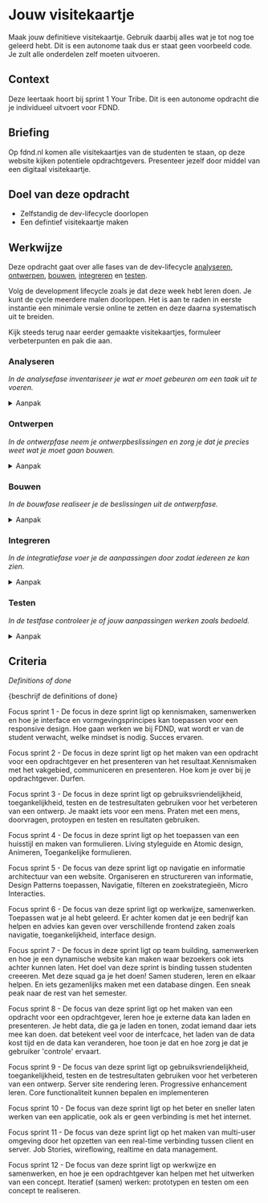 # Jouw visitekaartje

Maak jouw definitieve visitekaartje. Gebruik daarbij alles wat je tot nog toe geleerd hebt. Dit is een autonome taak dus er staat geen voorbeeld code. Je zult alle onderdelen zelf moeten uitvoeren.

## Context

Deze leertaak hoort bij sprint 1 Your Tribe. Dit is een autonome opdracht die je individueel uitvoert voor FDND.

## Briefing

Op fdnd.nl komen alle visitekaartjes van de studenten te staan, op deze website kijken potentiele opdrachtgevers. Presenteer jezelf door middel van een digitaal visitekaartje. 

## Doel van deze opdracht

- Zelfstandig de dev-lifecycle doorlopen
- Een defintief visitekaartje maken

## Werkwijze

Deze opdracht gaat over alle fases van de dev-lifecycle [analyseren](#analyseren), [ontwerpen](#ontwerpen), [bouwen](#bouwen), [integreren](#integreren) en [testen](#testen).

Volg de development lifecycle zoals je dat deze week hebt leren doen. Je kunt de cycle meerdere malen doorlopen. Het is aan te raden in eerste instantie een minimale versie online te zetten en deze daarna systematisch uit te breiden. 

Kijk steeds terug naar eerder gemaakte visitekaartjes, formuleer verbeterpunten en pak die aan.

### Analyseren
*In de analysefase inventariseer je wat er moet gebeuren om een taak uit te voeren.*

<details>
<summary>Aanpak</summary>

1. Kijk terug naar een eerder gemaakt visitekaartje (duplicate, experiment, extension)
2. Formuleer verbeterpunten op basis van feedback die je hebt gekregen of nieuwe dingen die je wilt leren.
3. Zoek bronnen (bijvoorbeeld uit eerdere leertaken) die je kunt gebruiken om geformuleerde punten aan te pakken en noteer die
4. Kies het belangrijkste verbeterpunt en ga daar mee aan de slag

</details>

### Ontwerpen
*In de ontwerpfase neem je ontwerpbeslissingen en zorg je dat je precies weet wat je moet gaan bouwen.*

<details>
<summary>Aanpak</summary>

1. Maak schetsen van een aantal variaties van het idee dat je wilt uitvoeren
2. Vergelijk je schetsen, bespreek deze met een docent en kies onderbouwd welke versie je uit gaat werken

</details>

### Bouwen
*In de bouwfase realiseer je de beslissingen uit de ontwerpfase.*

<details>
<summary>Aanpak</summary>

1. Realiseer het door jou gekozen idee

</details>

### Integreren
*In de integratiefase voer je de aanpassingen door zodat iedereen ze kan zien.*

<details>
<summary>Aanpak</summary>

1. 'Push' jouw aanpassingen naar Github (en publiceer via Github pages) 

</details>

### Testen
*In de testfase controleer je of jouw aanpassingen werken zoals bedoeld.*

<details>
<summary>Aanpak</summary>

1. {geef de stappen}
2. {die in deze fase}
3. {doorlopen worden}

#### Materiaal

- [Resource](https://example.com)
- [Resource](https://example.com)
- [Resource](https://example.com)

</details>

## Criteria
*Definitions of done*

{beschrijf de definitions of done}

Focus sprint 1 - De focus in deze sprint ligt op kennismaken, samenwerken en hoe je interface en vormgevingsprincipes kan toepassen voor een responsive design. Hoe gaan werken we bij FDND, wat wordt er van de student verwacht, welke mindset is nodig. Succes ervaren.

Focus sprint 2 - De focus in deze sprint ligt op het maken van een opdracht voor een opdrachtgever en het presenteren van het resultaat.Kennismaken met het vakgebied, communiceren en presenteren. Hoe kom je over bij je opdrachtgever. Durfen.

Focus sprint 3 - De focus in deze sprint ligt op gebruiksvriendelijkheid, toegankelijkheid, testen en de testresultaten gebruiken voor het verbeteren van een ontwerp. Je maakt iets voor een mens. Praten met een mens, doorvragen, protoypen en testen en resultaten gebruiken.

Focus sprint 4 - De focus in deze sprint ligt op het toepassen van een huisstijl en maken van formulieren. Living styleguide en Atomic design, Animeren, Toegankelijke formulieren.

Focus sprint 5 - De focus van deze sprint ligt op navigatie en informatie architectuur van een website. Organiseren en structureren van informatie, Design Patterns toepassen, Navigatie, filteren en zoekstrategieën, Micro Interacties.

Focus sprint 6 - De focus van deze sprint ligt op werkwijze, samenwerken. Toepassen wat je al hebt geleerd. Er achter komen dat je een bedrijf kan helpen en advies kan geven over verschillende frontend zaken zoals navigatie, toegankelijkheid, interface design.

Focus sprint 7 - De focus in deze sprint ligt op team building, samenwerken en hoe je een dynamische website kan maken waar bezoekers ook iets achter kunnen laten.	Het doel van deze sprint is binding tussen studenten creeeren. Met deze squad ga je het doen! Samen studeren, leren en elkaar helpen. En iets gezamenlijks maken met een database dingen. Een sneak peak naar de rest van het semester.

Focus sprint 8 - De focus van deze sprint ligt op het maken van een opdracht voor een opdrachtgever, leren hoe je externe data kan laden en presenteren. Je hebt data, die ga je laden en tonen, zodat iemand daar iets mee kan doen.
dat betekent veel voor de interfcace, het laden van de data kost tijd en de data kan veranderen, hoe toon je dat en hoe zorg je dat je gebruiker 'controle' ervaart.

Focus sprint 9 - De focus van deze sprint ligt op gebruiksvriendelijkheid, toegankelijkheid, testen en de testresultaten gebruiken voor het verbeteren van een ontwerp. Server site rendering leren. Progressive enhancement leren. Core functionaliteit kunnen bepalen en implementeren				

Focus sprint 10 - De focus van deze sprint ligt op het beter en sneller laten werken van een applicatie, ook als er geen verbinding is met het internet.

Focus sprint 11 - De focus van deze sprint ligt op het maken van multi-user omgeving door het opzetten van een real-time verbinding tussen client en server. Job Stories, wireflowing, realtime en data management.

Focus sprint 12 - De focus van deze sprint ligt op werkwijze en samenwerken, en hoe je een opdrachtgever kan helpen met het uitwerken van een concept. Iteratief (samen) werken: prototypen en testen om een concept te realiseren.


